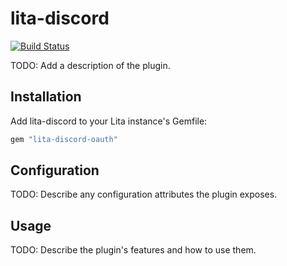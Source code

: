 # lita-discord

[![Build Status](https://travis-ci.org/cascer1/lita-discord.png?branch=master)](https://travis-ci.org/cascer1/lita-discord)

TODO: Add a description of the plugin.

## Installation

Add lita-discord to your Lita instance's Gemfile:

``` ruby
gem "lita-discord-oauth"
```

## Configuration

TODO: Describe any configuration attributes the plugin exposes.

## Usage

TODO: Describe the plugin's features and how to use them.
